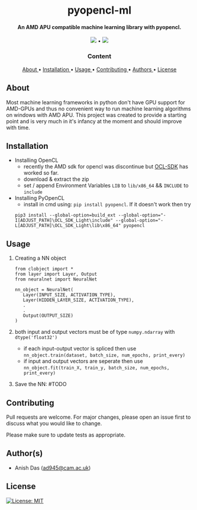 <h1 align="center"> pyopencl-ml </h1>
<h4 align="center">An AMD APU compatible machine learning library with pyopencl.</h4>

<p align="center">
    <img src="https://img.shields.io/github/languages/top/dasanish/pyopencl-ml"> •
    <img src="https://img.shields.io/github/last-commit/dasanish/pyopencl-ml"> 
</p>

<h3 align="center"> Content </h3>
<p align="center">
    <a href="#about"> About </a> •
    <a href="#installation"> Installation </a> •
    <a href="#usage"> Usage </a> •
    <a href="#contributing"> Contributing </a> •
    <a href="#authors"> Authors </a> •
    <a href="#license"> License </a>
</p>

## About
Most machine learning frameworks in python don't have GPU support for AMD-GPUs 
and thus no convenient way to run machine learning algorithms on windows with AMD APU.
This project was created to provide a starting point and is very much in it's 
infancy at the moment and should improve with time.

## Installation
* Installing OpenCL
    - recently the AMD sdk for opencl was discontinue but 
    [OCL-SDK](https://github.com/GPUOpen-LibrariesAndSDKs/OCL-SDK/releases)
    has worked so far.
    - download & extract the zip 
    - set / append Environment Variables `LIB` to `lib/x86_64` && `INCLUDE` to `include`
* Installing PyOpenCL
    - install in cmd using: `pip install pyopencl`. If it doesn't work then try
    ```
    pip3 install --global-option=build_ext --global-option="-I[ADJUST_PATH]\OCL_SDK_Light\include" --global-option="-L[ADJUST_PATH]\OCL_SDK_Light\lib\x86_64" pyopencl
    ```

## Usage
1. Creating a NN object
    ```buildoutcfg
    from clobject import *
    from layer import Layer, Output
    from neuralnet import NeuralNet

    nn_object = NeuralNet(
       Layer(INPUT_SIZE, ACTIVATION_TYPE),
       Layer(HIDDEN_LAYER_SIZE, ACTIVATION_TYPE),
       .
       .
       Output(OUTPUT_SIZE)
    )
    ```

2. both input and output vectors must be of type `numpy.ndarray` with `dtype('float32')`
    * if each input-output vector is spliced then use \
    `nn_object.train(dataset, batch_size, num_epochs, print_every)`
    * if input and output vectors are seperate then use \
    `nn_object.fit(train_X, train_y, batch_size, num_epochs, print_every)`
    
3. Save the NN: #TODO 
    

## Contributing
Pull requests are welcome. For major changes, please open an issue first to discuss what you would like to change.

Please make sure to update tests as appropriate.

## Author(s)
- Anish Das (ad945@cam.ac.uk)

## License 
[![License: MIT](https://img.shields.io/github/license/dasanish/pyopencl-ml)](https://choosealicense.com/licenses/mit/)